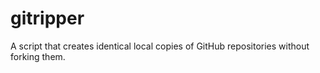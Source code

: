 # gitripper
A script that creates identical local copies of GitHub repositories without
forking them.
